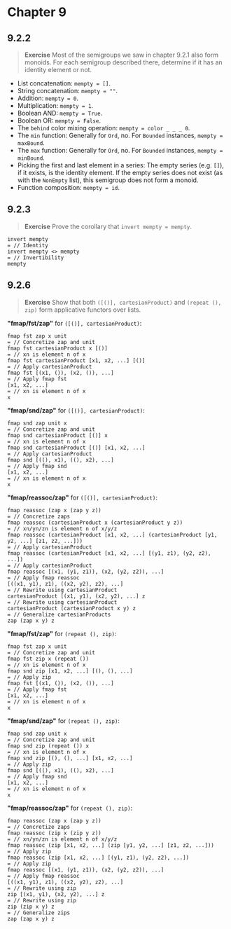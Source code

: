 # Chapter 9

## 9.2.2

> **Exercise** Most of the semigroups we saw in chapter 9.2.1 also form monoids. For each semigroup described there, determine if it has an identity element or not.

- List concatenation: `mempty = []`.
- String concatenation: `mempty = ""`.
- Addition: `mempty = 0`.
- Multiplication: `mempty = 1`.
- Boolean AND: `mempty = True`.
- Boolean OR: `mempty = False`.
- The `behind` color mixing operation: `mempty = color _ _ _ 0`.
- The `min` function: Generally for `Ord`, no. For `Bounded` instances, `mempty = maxBound`.
- The `max` function: Generally for `Ord`, no. For `Bounded` instances, `mempty = minBound`.
- Picking the first and last element in a series: The empty series (e.g. `[]`), if it exists, is the identity element. If the empty series does not exist (as with the `NonEmpty` list), this semigroup does not form a monoid.
- Function composition: `mempty = id`.

## 9.2.3

> **Exercise** Prove the corollary that `invert mempty = mempty`.

```
invert mempty
= // Identity
invert mempty <> mempty
= // Invertibility
mempty
```

## 9.2.6

> **Exercise** Show that both `([()], cartesianProduct)` and `(repeat (), zip)` form applicative functors over lists.

**"fmap/fst/zap"** for `([()], cartesianProduct)`:

```
fmap fst zap x unit
= // Concretize zap and unit
fmap fst cartesianProduct x [()]
= // xn is element n of x
fmap fst cartesianProduct [x1, x2, ...] [()]
= // Apply cartesianProduct
fmap fst [(x1, ()), (x2, ()), ...]
= // Apply fmap fst
[x1, x2, ...]
= // xn is element n of x
x
```

**"fmap/snd/zap"** for `([()], cartesianProduct)`:

```
fmap snd zap unit x
= // Concretize zap and unit
fmap snd cartesianProduct [()] x
= // xn is element n of x
fmap snd cartesianProduct [()] [x1, x2, ...]
= // Apply cartesianProduct
fmap snd [((), x1), ((), x2), ...]
= // Apply fmap snd
[x1, x2, ...]
= // xn is element n of x
x
```

**"fmap/reassoc/zap"** for `([()], cartesianProduct)`:

```
fmap reassoc (zap x (zap y z))
= // Concretize zaps
fmap reassoc (cartesianProduct x (cartesianProduct y z))
= // xn/yn/zn is element n of x/y/z
fmap reassoc (cartesianProduct [x1, x2, ...] (cartesianProduct [y1, y2, ...] [z1, z2, ...]))
= // Apply cartesianProduct
fmap reassoc (cartesianProduct [x1, x2, ...] [(y1, z1), (y2, z2), ...])
= // Apply cartesianProduct
fmap reassoc [(x1, (y1, z1)), (x2, (y2, z2)), ...]
= // Apply fmap reassoc
[((x1, y1), z1), ((x2, y2), z2), ...]
= // Rewrite using cartesianProduct
cartesianProduct [(x1, y1), (x2, y2), ...] z
= // Rewrite using cartesianProduct
cartesianProduct (cartesianProduct x y) z
= // Generalize cartesianProducts
zap (zap x y) z
```

**"fmap/fst/zap"** for `(repeat (), zip)`:

```
fmap fst zap x unit
= // Concretize zap and unit
fmap fst zip x (repeat ())
= // xn is element n of x
fmap snd zip [x1, x2, ...] [(), (), ...]
= // Apply zip
fmap fst [(x1, ()), (x2, ()), ...]
= // Apply fmap fst
[x1, x2, ...]
= // xn is element n of x
x
```

**"fmap/snd/zap"** for `(repeat (), zip)`:

```
fmap snd zap unit x
= // Concretize zap and unit
fmap snd zip (repeat ()) x
= // xn is element n of x
fmap snd zip [(), (), ...] [x1, x2, ...]
= // Apply zip
fmap snd [((), x1), ((), x2), ...]
= // Apply fmap snd
[x1, x2, ...]
= // xn is element n of x
x
```

**"fmap/reassoc/zap"** for `(repeat (), zip)`:

```
fmap reassoc (zap x (zap y z))
= // Concretize zaps
fmap reassoc (zip x (zip y z))
= // xn/yn/zn is element n of x/y/z
fmap reassoc (zip [x1, x2, ...] (zip [y1, y2, ...] [z1, z2, ...]))
= // Apply zip
fmap reassoc (zip [x1, x2, ...] [(y1, z1), (y2, z2), ...])
= // Apply zip
fmap reassoc [(x1, (y1, z1)), (x2, (y2, z2)), ...]
= // Apply fmap reassoc
[((x1, y1), z1), ((x2, y2), z2), ...]
= // Rewrite using zip
zip [(x1, y1), (x2, y2), ...] z
= // Rewrite using zip
zip (zip x y) z
= // Generalize zips
zap (zap x y) z
```
